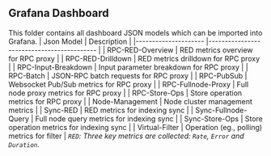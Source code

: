 ## Grafana Dashboard

This folder contains all dashboard JSON models which can be imported into Grafana.
| Json Model          	| Description                               	|
|---------------------	|-------------------------------------------	|
| RPC-RED-Overview    	| RED metrics overview for RPC proxy        	|
| RPC-RED-Drilldown   	| RED metrics drilldown for RPC proxy       	|
| RPC-Input-Breakdown 	| Input parameter breakdown for RPC proxy   	|
| RPC-Batch           	| JSON-RPC batch requests for RPC proxy     	|
| RPC-PubSub          	| Websocket Pub/Sub metrics for RPC proxy   	|
| RPC-Fullnode-Proxy  	| Full node proxy metrics for RPC proxy     	|
| RPC-Store-Ops       	| Store operation metrics for RPC proxy     	|
| Node-Management     	| Node cluster management metrics           	|
| Sync-RED            	| RED metrics for indexing sync             	|
| Sync-Fullnode-Query 	| Full node query metrics for indexing sync 	|
| Sync-Store-Ops      	| Store operation metrics for indexing sync 	|
| Virtual-Filter      	| Operation (eg., polling) metrics for filter 	|
*`RED`: Three key metrics are collected: `Rate`, `Error` and `Duration`.*
